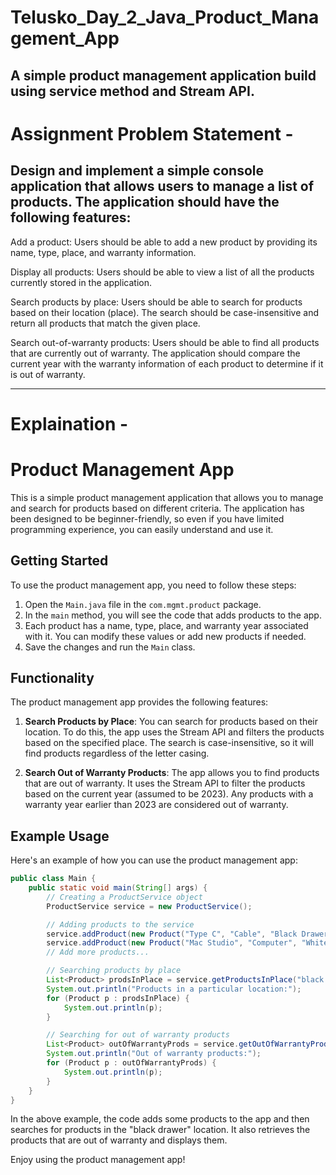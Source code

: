 # Telusko_Day_2_Java_Product_Management_App
## A simple product management application build using service method and Stream API.

# Assignment Problem Statement - 
## Design and implement a simple console application that allows users to manage a list of products. The application should have the following features:

Add a product: Users should be able to add a new product by providing its name, type, place, and warranty information.

Display all products: Users should be able to view a list of all the products currently stored in the application.

Search products by place: Users should be able to search for products based on their location (place). The search should be case-insensitive and return all products that match the given place.

Search out-of-warranty products: Users should be able to find all products that are currently out of warranty. The application should compare the current year with the warranty information of each product to determine if it is out of warranty.

________________________________________________________________________________________________
# Explaination -

# Product Management App

This is a simple product management application that allows you to manage and search for products based on different criteria. The application has been designed to be beginner-friendly, so even if you have limited programming experience, you can easily understand and use it.

## Getting Started

To use the product management app, you need to follow these steps:

1. Open the `Main.java` file in the `com.mgmt.product` package.
2. In the `main` method, you will see the code that adds products to the app.
3. Each product has a name, type, place, and warranty year associated with it. You can modify these values or add new products if needed.
4. Save the changes and run the `Main` class.

## Functionality

The product management app provides the following features:

1. **Search Products by Place**: You can search for products based on their location. To do this, the app uses the Stream API and filters the products based on the specified place. The search is case-insensitive, so it will find products regardless of the letter casing.

2. **Search Out of Warranty Products**: The app allows you to find products that are out of warranty. It uses the Stream API to filter the products based on the current year (assumed to be 2023). Any products with a warranty year earlier than 2023 are considered out of warranty.

## Example Usage

Here's an example of how you can use the product management app:

```java
public class Main {
    public static void main(String[] args) {
        // Creating a ProductService object
        ProductService service = new ProductService();

        // Adding products to the service
        service.addProduct(new Product("Type C", "Cable", "Black Drawer", 2024));
        service.addProduct(new Product("Mac Studio", "Computer", "White Table", 2025));
        // Add more products...

        // Searching products by place
        List<Product> prodsInPlace = service.getProductsInPlace("black drawer");
        System.out.println("Products in a particular location:");
        for (Product p : prodsInPlace) {
            System.out.println(p);
        }

        // Searching for out of warranty products
        List<Product> outOfWarrantyProds = service.getOutOfWarrantyProducts();
        System.out.println("Out of warranty products:");
        for (Product p : outOfWarrantyProds) {
            System.out.println(p);
        }
    }
}
```

In the above example, the code adds some products to the app and then searches for products in the "black drawer" location. It also retrieves the products that are out of warranty and displays them.

Enjoy using the product management app!
